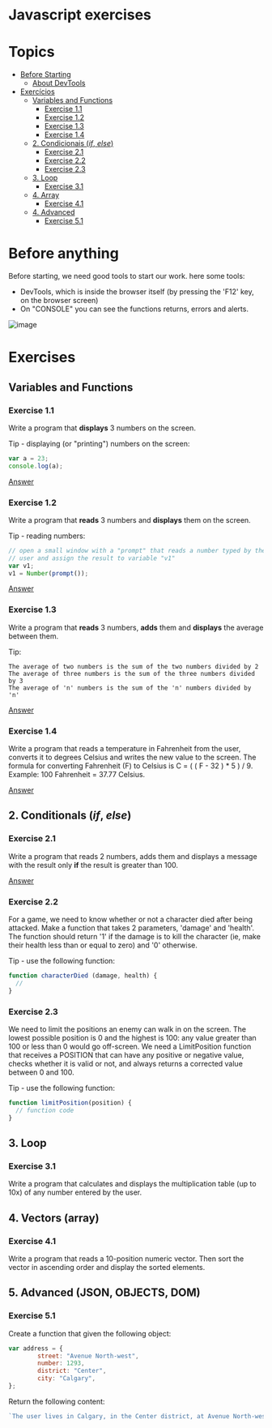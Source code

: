 # Javascript exercises

# Topics

   * [Before Starting](#antes-de-qualquer-coisa)
      * [About DevTools](#Before-anything)
   * [Exercícios](#exercícios)
      * [Variables and Functions](#variáveis-e-funções)
         * [Exercise 1.1](#Exercise-11)
         * [Exercise 1.2](#Exercise-12)
         * [Exercise 1.3](#Exercise-13)
         * [Exercise 1.4](#Exercise-14)
      * [2. Condicionais (<em>if</em>, <em>else</em>)](#2-condicionais-if-else)
         * [Exercise 2.1](#Exercise-21)
         * [Exercise 2.2](#Exercise-22)
         * [Exercise 2.3](#Exercise-23)
      * [3. Loop](#3-loop)
         * [Exercise 3.1](#Exercise-31)
      * [4. Array](#4-vetores-array)
         * [Exercise 4.1](#Exercise-41)
      * [4. Advanced](#Advanced)
      	* [Exercise 5.1](#Exercise-51)

# Before anything

Before starting, we need good tools to start our work. here some tools:

 - DevTools, which is inside the browser itself (by pressing the 'F12' key, on the browser screen)
 - On "CONSOLE" you can see the functions returns, errors and alerts.
 
 ![image](https://user-images.githubusercontent.com/37451620/187316148-c1d26789-e4c1-46a7-bf95-e2022770e278.png)

# Exercises

## Variables and Functions

### Exercise 1.1

Write a program that **displays** 3 numbers on the screen.

Tip - displaying (or "printing") numbers on the screen:

```javascript
var a = 23;
console.log(a);
```
[Answer](https://codepen.io/bulletsentence/pen/poLMExp?editors=0012)

### Exercise 1.2

Write a program that **reads** 3 numbers and **displays** them on the screen.

Tip - reading numbers:
```javascript
// open a small window with a "prompt" that reads a number typed by the
// user and assign the result to variable "v1"
var v1;
v1 = Number(prompt());
```
[Answer](https://codepen.io/bulletsentence/pen/XWEvjwo?editors=0010)

### Exercise 1.3

Write a program that **reads** 3 numbers, **adds** them and **displays** the average between them.

Tip:
```
The average of two numbers is the sum of the two numbers divided by 2
The average of three numbers is the sum of the three numbers divided by 3
The average of 'n' numbers is the sum of the 'n' numbers divided by 'n'
```
[Answer](https://codepen.io/bulletsentence/pen/yLKmadE?editors=0010)

### Exercise 1.4

Write a program that reads a temperature in Fahrenheit from the user, converts it to degrees Celsius and writes the new value to the screen. The formula for converting Fahrenheit (F) to Celsius is C = ( ( F - 32 ) * 5 ) / 9. Example: 100 Fahrenheit = 37.77 Celsius.

[Answer](https://codepen.io/bulletsentence/pen/rNdXWBo?editors=0010)

## 2. Conditionals (_if_, _else_)

### Exercise 2.1

Write a program that reads 2 numbers, adds them and displays a message with the result only **if** the result is greater than 100.

[Answer](https://codepen.io/bulletsentence/pen/VwXomLv?editors=0010)

### Exercise 2.2

For a game, we need to know whether or not a character died after being attacked. Make a function that takes 2 parameters, 'damage' and 'health'. The function should return '1' if the damage is to kill the character (ie, make their health less than or equal to zero) and '0' otherwise.

Tip - use the following function:
```javascript
function characterDied (damage, health) {
  //
}
```

### Exercise 2.3

We need to limit the positions an enemy can walk in on the screen. The lowest possible position is 0 and the highest is 100: any value greater than 100 or less than 0 would go off-screen. We need a LimitPosition function that receives a POSITION that can have any positive or negative value, checks whether it is valid or not, and always returns a corrected value between 0 and 100.

Tip - use the following function:
```javascript
function limitPosition(position) {
  // function code
}
```

## 3. Loop

### Exercise 3.1

Write a program that calculates and displays the multiplication table (up to 10x) of any number entered by the user.

## 4. Vectors (array)

### Exercise 4.1
Write a program that reads a 10-position numeric vector. Then sort the vector in ascending order and display the sorted elements.

## 5. Advanced (JSON, OBJECTS, DOM)

### Exercise 5.1
Create a function that given the following object:

```javascript
var address = {
		street: "Avenue North-west",
		number: 1293,
		district: "Center",
		city: "Calgary",
};
```
Return the following content:

```javascript
`The user lives in Calgary, in the Center district, at Avenue North-west, number 1293.`

```
